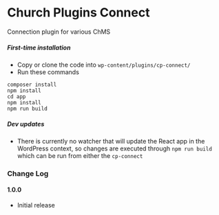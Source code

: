 # Church Plugins Connect
Connection plugin for various ChMS

##### First-time installation  #####

- Copy or clone the code into `wp-content/plugins/cp-connect/`
- Run these commands
```
composer install
npm install
cd app
npm install
npm run build
```

##### Dev updates  #####

- There is currently no watcher that will update the React app in the WordPress context, so changes are executed through `npm run build` which can be run from either the `cp-connect`

### Change Log

#### 1.0.0
* Initial release
